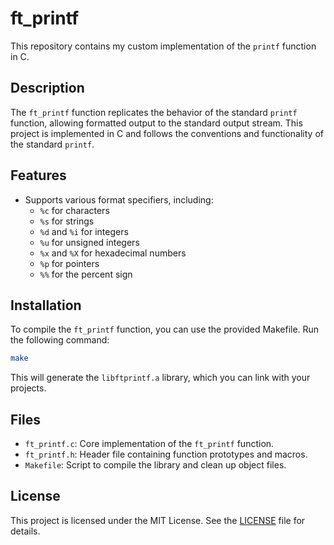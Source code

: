 # ft_printf

This repository contains my custom implementation of the `printf` function in C.

## Description

The `ft_printf` function replicates the behavior of the standard `printf` function, allowing formatted output to the standard output stream. This project is implemented in C and follows the conventions and functionality of the standard `printf`.

## Features

- Supports various format specifiers, including:
  - `%c` for characters
  - `%s` for strings
  - `%d` and `%i` for integers
  - `%u` for unsigned integers
  - `%x` and `%X` for hexadecimal numbers
  - `%p` for pointers
  - `%%` for the percent sign

## Installation

To compile the `ft_printf` function, you can use the provided Makefile. Run the following command:

```sh
make
```

This will generate the `libftprintf.a` library, which you can link with your projects.

## Files

- `ft_printf.c`: Core implementation of the `ft_printf` function.
- `ft_printf.h`: Header file containing function prototypes and macros.
- `Makefile`: Script to compile the library and clean up object files.

## License

This project is licensed under the MIT License. See the [LICENSE](LICENSE) file for details.
